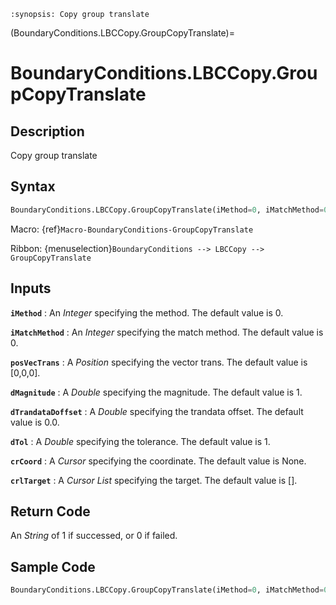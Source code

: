```{module} BoundaryConditions.LBCCopy.GroupCopyTranslate()
:synopsis: Copy group translate
```

(BoundaryConditions.LBCCopy.GroupCopyTranslate)=

# BoundaryConditions.LBCCopy.GroupCopyTranslate

## Description

Copy group translate

## Syntax

```python
BoundaryConditions.LBCCopy.GroupCopyTranslate(iMethod=0, iMatchMethod=0, posVecTrans=[0,0,0], dMagnitude=1, dTrandataDoffset=0.0, dTol=1, crCoord=None, crlTarget=[])
```

Macro: {ref}`Macro-BoundaryConditions-GroupCopyTranslate`

Ribbon: {menuselection}`BoundaryConditions --> LBCCopy --> GroupCopyTranslate`

## Inputs

**`iMethod`**
: An _Integer_ specifying the method. The default value is 0.

**`iMatchMethod`**
: An _Integer_ specifying the match method. The default value is 0.

**`posVecTrans`**
: A _Position_ specifying the vector trans. The default value is [0,0,0].

**`dMagnitude`**
: A _Double_ specifying the magnitude. The default value is 1.

**`dTrandataDoffset`**
: A _Double_ specifying the trandata offset. The default value is 0.0.

**`dTol`**
: A _Double_ specifying the tolerance. The default value is 1.

**`crCoord`**
: A _Cursor_ specifying the coordinate. The default value is None.

**`crlTarget`**
: A _Cursor List_ specifying the target. The default value is [].

## Return Code

An _String_ of 1 if successed, or 0 if failed.

## Sample Code

```python
BoundaryConditions.LBCCopy.GroupCopyTranslate(iMethod=0, iMatchMethod=0, posVecTrans=[0,0,0], dMagnitude=1, dTrandataDoffset=0.0, dTol=1, crCoord=None, crlTarget=[])
```

